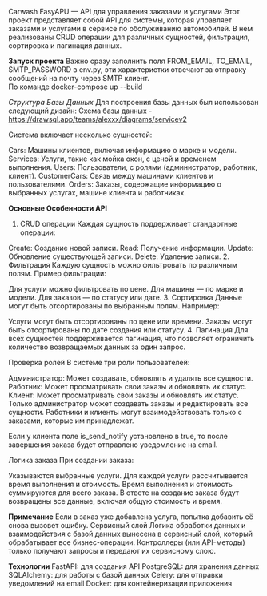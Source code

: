 Carwash FasyAPU — API для управления заказами и услугами
Этот проект представляет собой API для системы, которая управляет заказами и услугами в сервисе по обслуживанию автомобилей. В нем реализованы CRUD операции для различных сущностей, фильтрация, сортировка и пагинация данных.

**Запуск проекта**
Важно сразу заполнить поля FROM_EMAIL, TO_EMAIL, SMTP_PASSWORD в env.py, эти характеристки отвечают за отправку сообщений на почту через SMTP клиент.  
По команде docker-compose up --build

*Структура Базы Данных*
Для построения базы данных был использован следующий дизайн:
Схема базы данных - https://drawsql.app/teams/alexxx/diagrams/servicev2

Система включает несколько сущностей:

Cars: Машины клиентов, включая информацию о марке и модели.
Services: Услуги, такие как мойка окон, с ценой и временем выполнения.
Users: Пользователи, с ролями (администратор, работник, клиент).
CustomerCars: Связь между машинами клиентов и пользователями.
Orders: Заказы, содержащие информацию о выбранных услугах, машине клиента и работниках.

**Основные Особенности API**
1. CRUD операции
Каждая сущность поддерживает стандартные операции:

Create: Создание новой записи.
Read: Получение информации.
Update: Обновление существующей записи.
Delete: Удаление записи.
2. Фильтрация
Каждую сущность можно фильтровать по различным полям. Пример фильтрации:

Для услуги можно фильтровать по цене.
Для машины — по марке и модели.
Для заказов — по статусу или дате.
3. Сортировка
Данные могут быть отсортированы по выбранным полям. Например:

Услуги могут быть отсортированы по цене или времени.
Заказы могут быть отсортированы по дате создания или статусу.
4. Пагинация
Для всех сущностей поддерживается пагинация, что позволяет ограничить количество возвращаемых данных за один запрос.

Проверка ролей
В системе три роли пользователей:

Администратор: Может создавать, обновлять и удалять все сущности.
Работник: Может просматривать свои заказы и обновлять их статус.
Клиент: Может просматривать свои заказы и обновлять их статус.
Только администратор может создавать заказы и редактировать все сущности. Работники и клиенты могут взаимодействовать только с заказами, которые им принадлежат.

Если у клиента поле is_send_notify установлено в true, то после завершения заказа будет отправлено уведомление на email.

Логика заказа
При создании заказа:

Указываются выбранные услуги.
Для каждой услуги рассчитывается время выполнения и стоимость.
Время выполнения и стоимость суммируются для всего заказа.
В ответе на создание заказа будут возвращены все данные, включая общую стоимость и время.

**Примечание**
Если в заказ уже добавлена услуга, попытка добавить её снова вызовет ошибку.
Сервисный слой
Логика обработки данных и взаимодействия с базой данных вынесена в сервисный слой, который обрабатывает все бизнес-операции. Контроллеры (или API-методы) только получают запросы и передают их сервисному слою.

**Технологии**
FastAPI: для создания API
PostgreSQL: для хранения данных
SQLAlchemy: для работы с базой данных
Celery: для отправки уведомлений на email
Docker: для контейнеризации приложения
